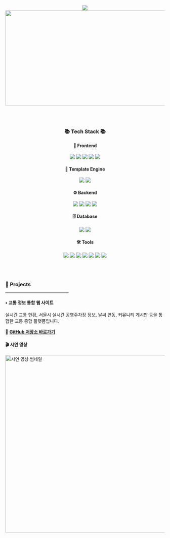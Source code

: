 <div align=center>
  <img src="https://capsule-render.vercel.app/api?type=waving&color=B897FF&height=300&section=header&text=DaHyeon's&nbsp;GitHub&fontSize=90" />
</div>

<div align=center>
  <a href="https://www.gitanimals.org/en_US?utm_medium=image&utm_source=dahyeon6433&utm_content=farm">
    <img
      src="https://render.gitanimals.org/farms/dahyeon6433"
      width="600"
      height="300"
     />
  </a>
</div>

<br><br>

<div align="center">
  <h3>📚 Tech Stack 📚</h3>
</div>

<div align="center">
  <h4>🎨 Frontend</h4>
  <img src="https://img.shields.io/badge/HTML5-E34F26?style=flat&logo=HTML5&logoColor=white" />
  <img src="https://img.shields.io/badge/CSS3-1572B6?style=flat&logo=CSS3&logoColor=white" />
  <img src="https://img.shields.io/badge/JavaScript-F7DF1E?style=flat&logo=JavaScript&logoColor=white" />
  <img src="https://img.shields.io/badge/Bootstrap-7952B3?style=flat&logo=Bootstrap&logoColor=white" />
  <img src="https://img.shields.io/badge/Font Awesome-339AF0?style=flat&logo=fontawesome&logoColor=white" />
</div>

<div align="center">
  <h4>🧩 Template Engine</h4>
  <img src="https://img.shields.io/badge/Thymeleaf-005F0F?style=flat&logo=Thymeleaf&logoColor=white" />
  <img src="https://img.shields.io/badge/JSP-007396?style=flat&logo=Java&logoColor=white" />
</div>

<div align="center">
  <h4>⚙️ Backend</h4>
  <img src="https://img.shields.io/badge/Java-007396?style=flat&logo=Java&logoColor=white" />
  <img src="https://img.shields.io/badge/Python-3776AB?style=flat&logo=Python&logoColor=white">
  <img src="https://img.shields.io/badge/springboot-6DB33F?style=flat&logo=springboot&logoColor=white">
  <img src="https://img.shields.io/badge/Lombok-%23FF5A00?style=flat&logo=java&logoColor=white" />
</div>

<div align="center">
  <h4>🗄️ Database</h4>
  <img src="https://img.shields.io/badge/MySQL-4479A1?style=flat&logo=MySQL&logoColor=white" />
  <img src="https://img.shields.io/badge/pymysql-3776AB?style=flat&logo=Python&logoColor=white" />
</div>

<div align="center">
  <h4>🛠 Tools</h4>
  <img src="https://img.shields.io/badge/Eclipse IDE-2C2255?style=flat&logo=EclipseIDE&logoColor=white" />
  <img src="https://img.shields.io/badge/Visual Studio Code-007ACC?style=flat&logo=VisualStudioCode&logoColor=white" />
  <img src="https://img.shields.io/badge/Tomcat-F8DC75?style=flat&logo=ApacheTomcat&logoColor=white" />
  <img src="https://img.shields.io/badge/Gradle-02303A?style=flat&logo=Gradle&logoColor=white" />
  <img src="https://img.shields.io/badge/.env-FBE122?style=flat&logo=dotenv&logoColor=black" />
  <img src="https://img.shields.io/badge/GitHub-181717?style=flat&logo=GitHub&logoColor=white" />
  <img src="https://img.shields.io/badge/Notion-000000?style=flat&logo=Notion&logoColor=white" />
</div>

<br><br>

<h3>🚀 Projects</h3>
<hr style="width: 200px; text-align: left; margin-left: 0;" />

<h4><strong>• 교통 정보 통합 웹 사이트</strong></h4>
<p>실시간 교통 현황, 서울시 실시간 공영주차장 정보, 날씨 연동, 커뮤니티 게시판 등을 통합한 교통 종합 플랫폼입니다.</p>

<p>
  🔗 <a href="https://github.com/Hoooouuuuu/trafficRoad.git" target="_blank"><strong>GitHub 저장소 바로가기</strong></a>
</p>

<h4>🎬 시연 영상</h4>
<a href="https://www.youtube.com/watch?v=XCrXzT-H2WQ" target="_blank">
  <img src="http://img.youtube.com/vi/XCrXzT-H2WQ/0.jpg" width="560" alt="시연 영상 썸네일" />
</a>

